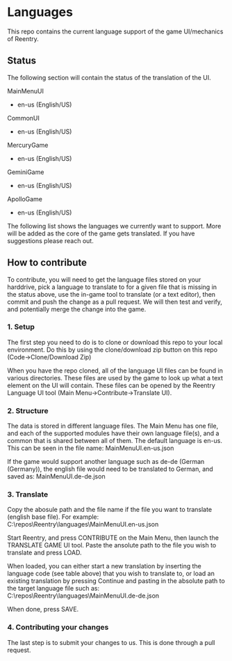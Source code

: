 # Languages
This repo contains the current language support of the game UI/mechanics of Reentry.

## Status
The following section will contain the status of the translation of the UI.

MainMenuUI
- en-us (English/US)

CommonUI
- en-us (English/US)

MercuryGame
- en-us (English/US)

GeminiGame
- en-us (English/US)

ApolloGame
- en-us (English/US)

The following list shows the languages we currently want to support. More will be added as the core of the game gets translated. If you have suggestions please reach out.


## How to contribute
To contribute, you will need to get the language files stored on your harddrive, pick a language to translate to for a given file that is missing in the status above, use the in-game tool to translate (or a text editor), then commit and push the change as a pull request. We will then test and verify, and potentially merge the change into the game.

### 1. Setup
The first step you need to do is to clone or download this repo to your local environment.
Do this by using the clone/download zip button on this repo (Code->Clone/Download Zip)

When you have the repo cloned, all of the language UI files can be found in various directories. These files are used by the game to look up what a text element on the UI will contain.
These files can be opened by the Reentry Language UI tool  (Main Menu->Contribute->Translate UI).

### 2. Structure
The data is stored in different language files. The Main Menu has one file, and each of the supported modules have their own language file(s), and a common that is shared between all of them.
The default language is en-us. This can be seen in the file name:
MainMenuUI.en-us.json

If the game would support another language such as de-de (German (Germany)), the english file would need to be translated to German, and saved as:
MainMenuUI.de-de.json

### 3. Translate
Copy the abosule path and the file name if the file you want to translate (english base file). For example:
C:\repos\Reentry\languages\MainMenuUI.en-us.json

Start Reentry, and press CONTRIBUTE on the Main Menu, then launch the TRANSLATE GAME UI tool.
Paste the ansolute path to the file you wish to translate and press LOAD.

When loaded, you can either start a new translation by inserting the language code (see table above) that you wish to translate to, or load an existing translation by pressing Continue and pasting in the absolute path to the target language file such as:
C:\repos\Reentry\languages\MainMenuUI.de-de.json

When done, press SAVE.

### 4. Contributing your changes
The last step is to submit your changes to us. This is done through a pull request.
